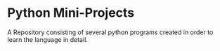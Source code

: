 # Python Mini-Projects

A Repository consisting of several python programs created in order to learn the language in detail. 

